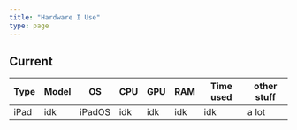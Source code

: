 ```yaml
---
title: "Hardware I Use"
type: page
---
```



## Current
| Type | Model | OS | CPU | GPU | RAM | Time used | other stuff |
| --- | --- | --- | --- | --- | --- | --- | --- |
|iPad|idk|iPadOS|idk|idk|idk|idk|a lot|things be block|